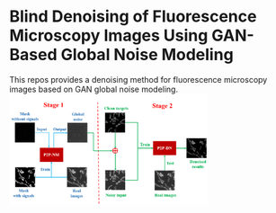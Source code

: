 # Blind Denoising of Fluorescence Microscopy Images Using GAN-Based Global Noise Modeling
  This repos provides a denoising method for fluorescence microscopy images based on GAN global noise modeling.
  <img src="https://github.com/cbmi-group/BlindDenoising/blob/main/Fig1.png" width="70%">
